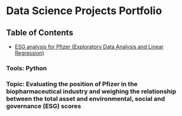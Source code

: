 # Data Science Projects Portfolio

## Table of Contents
* [ESG analysis for Pfizer (Exploratory Data Analysis and Linear Regression)](#ESG-analysis-for-Pfizer-(Linear-Regression))
### Tools: Python
### Topic: Evaluating the position of Pfizer in the biopharmaceutical industry and weighing the relationship between the total asset and environmental, social and governance (ESG) scores
